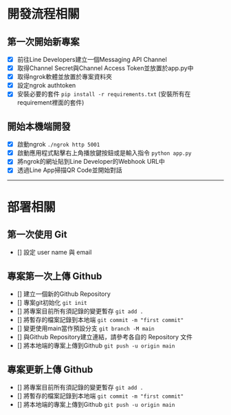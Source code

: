 # 開發流程相關

## 第一次開始新專案

- [x] 前往Line Developers建立一個Messaging API Channel
- [x] 取得Channel Secret與Channel Access Token並放置於app.py中
- [x] 取得ngrok軟體並放置於專案資料夾
- [x] 設定ngrok authtoken
- [x] 安裝必要的套件 `pip install -r requirements.txt` (安裝所有在requirement裡面的套件)

## 開始本機端開發

- [x] 啟動ngrok `./ngrok http 5001`
- [x] 啟動應用程式點擊右上角播放鍵按鈕或是輸入指令 `python app.py`
- [x] 將ngrok的網址貼到Line Developer的Webhook URL中
- [x] 透過Line App掃描QR Code並開始對話

----

# 部署相關

## 第一次使用 Git

- [] 設定 user name 與 email

## 專案第一次上傳 Github

- [] 建立一個新的Github Repository
- [] 專案git初始化 `git init`
- [] 將專案目前所有須記錄的變更暫存 `git add .`
- [] 將暫存的檔案記錄到本地端 `git commit -m "first commit"`
- [] 變更使用main當作預設分支 `git branch -M main`
- [] 與Github Repository建立連結，請參考各自的 Repository 文件
- [] 將本地端的專案上傳到Github `git push -u origin main`

## 專案更新上傳 Github

- [] 將專案目前所有須記錄的變更暫存 `git add .`
- [] 將暫存的檔案記錄到本地端 `git commit -m "first commit"`
- [] 將本地端的專案上傳到Github `git push -u origin main`
